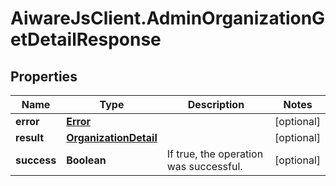# AiwareJsClient.AdminOrganizationGetDetailResponse

## Properties

Name | Type | Description | Notes
------------ | ------------- | ------------- | -------------
**error** | [**Error**](Error.md) |  | [optional] 
**result** | [**OrganizationDetail**](OrganizationDetail.md) |  | [optional] 
**success** | **Boolean** | If true, the operation was successful. | [optional] 


